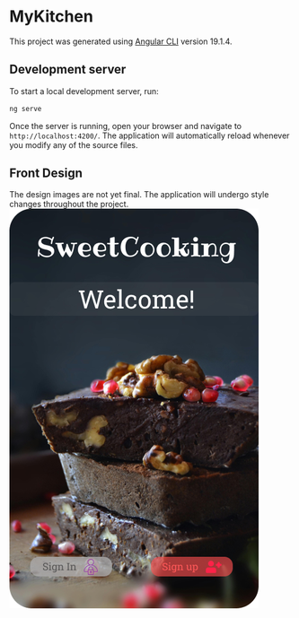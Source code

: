 # MyKitchen

This project was generated using [Angular CLI](https://github.com/angular/angular-cli) version 19.1.4.

## Development server

To start a local development server, run:

```bash
ng serve
```

Once the server is running, open your browser and navigate to `http://localhost:4200/`. The application will automatically reload whenever you modify any of the source files.

## Front Design

The design images are not yet final. The application will undergo style changes throughout the project.
![WelcomePage](WelcomePage.png)

